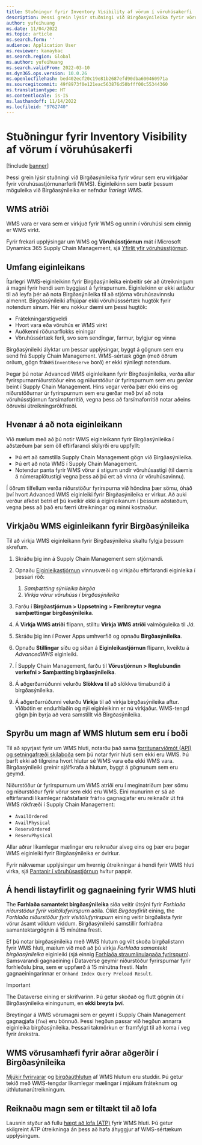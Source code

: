 ```yaml
---
title: Stuðningur fyrir Inventory Visibility af vörum í vöruhúsakerfi
description: Þessi grein lýsir stuðningi við Birgðasýnileika fyrir vörur sem eru virkjaðar fyrir vöruhúsastjórnunarferli (WMS vörur).
author: yufeihuang
ms.date: 11/04/2022
ms.topic: article
ms.search.form: ''
audience: Application User
ms.reviewer: kamaybac
ms.search.region: Global
ms.author: yufeihuang
ms.search.validFrom: 2022-03-10
ms.dyn365.ops.version: 10.0.26
ms.openlocfilehash: bed402ecf20c19e81b2687efd90dba600460971a
ms.sourcegitcommit: 49f8973f0e121eac563876d50bfff00c55344360
ms.translationtype: HT
ms.contentlocale: is-IS
ms.lasthandoff: 11/14/2022
ms.locfileid: "9762740"
---
```

# <a name="inventory-visibility-support-for-wms-items"></a>Stuðningur fyrir Inventory Visibility af vörum í vöruhúsakerfi

[!include [banner](../includes/banner.md)]

Þessi grein lýsir stuðningi við Birgðasýnileika fyrir vörur sem eru virkjaðar fyrir vöruhúsastjórnunarferli (WMS). Eiginleikinn sem bætir þessum möguleika við Birgðasýnileika er nefndur *Ítarlegt WMS*.

## <a name="wms-items"></a>WMS atriði

WMS vara er vara sem er virkjuð fyrir WMS og unnin í vöruhúsi sem einnig er WMS virkt.

Fyrir frekari upplýsingar um WMS og **Vöruhússtjórnun** mát í Microsoft Dynamics 365 Supply Chain Management, sjá [Yfirlit yfir vöruhússtjórnun](../warehousing/warehouse-management-overview.md).

## <a name="scope-of-the-feature"></a>Umfang eiginleikans

Ítarlegri WMS-eiginleikinn fyrir Birgðasýnileika einbeitir sér að útreikningum á magni fyrir hendi sem byggjast á fyrirspurnum. Eiginleikinn er ekki ætlaður til að leyfa þér að nota Birgðasýnileika til að stjórna vöruhúsavinnslu almennt. Birgðasýnileiki afhjúpar ekki vöruhússsértæk hugtök fyrir notendum sínum. Hér eru nokkur dæmi um þessi hugtök:

- Frátekningarstigveldi
- Hvort vara eða vöruhús er WMS virkt
- Auðkenni röðunarflokks einingar
- Vöruhússértæk ferli, svo sem sendingar, farmur, bylgjur og vinna

Birgðasýnileiki ályktar um þessar upplýsingar, byggt á gögnum sem eru send frá Supply Chain Management. WMS-sértæk gögn (með öðrum orðum, gögn frá`WHSInventReserve` borð) er ekki sýnilegt notendum.

Þegar þú notar Advanced WMS eiginleikann fyrir Birgðasýnileika, verða allar fyrirspurnarniðurstöður eins og niðurstöður úr fyrirspurnum sem eru gerðar beint í Supply Chain Management. Hins vegar verða þær ekki eins og niðurstöðurnar úr fyrirspurnum sem eru gerðar með því að nota vöruhússtjórnun farsímaforritið, vegna þess að farsímaforritið notar aðeins öðruvísi útreikningsrökfræði.

## <a name="when-to-use-the-feature"></a>Hvenær á að nota eiginleikann

Við mælum með að þú notir WMS eiginleikann fyrir Birgðasýnileika í aðstæðum þar sem öll eftirfarandi skilyrði eru uppfyllt:

- Þú ert að samstilla Supply Chain Management gögn við Birgðasýnileika.
- Þú ert að nota WMS í Supply Chain Management.
- Notendur panta fyrir WMS vörur á stigum undir vöruhúsastigi (til dæmis á númeraplötustigi vegna þess að þú ert að vinna úr vöruhúsavinnu).

Í öðrum tilfellum verða niðurstöður fyrirspurna við höndina þær sömu, óháð því hvort Advanced WMS eiginleiki fyrir Birgðasýnileika er virkur. Að auki verður afköst betri ef þú kveikir ekki á eiginleikanum í þessum aðstæðum, vegna þess að það eru færri útreikningar og minni kostnaður.

## <a name="enable-the-wms-feature-for-inventory-visibility"></a>Virkjaðu WMS eiginleikann fyrir Birgðasýnileika

Til að virkja WMS eiginleikann fyrir Birgðasýnileika skaltu fylgja þessum skrefum.

1. Skráðu þig inn á Supply Chain Management sem stjórnandi.
1. Opnaðu [Eiginleikastjórnun](../../fin-ops-core/fin-ops/get-started/feature-management/feature-management-overview.md) vinnusvæði og virkjaðu eftirfarandi eiginleika í þessari röð:

    1. *Samþætting sýnileika birgða*
    1. *Virkja vörur vöruhúss í birgðasýnileika*

1. Farðu í **Birgðastjórnun \> Uppsetning \> Færibreytur vegna samþættingar birgðasýnileika**.
1. Á **Virkja WMS atriði** flipann, stilltu **Virkja WMS atriði** valmöguleika til *Já*.
1. Skráðu þig inn í Power Apps umhverfið og opnaðu **Birgðasýnileika**.
1. Opnaðu **Stillingar** síðu og síðan á **Eiginleikastjórnun** flipann, kveiktu á *AdvancedWHS* eiginleiki.
1. Í Supply Chain Management, farðu til **Vörustjórnun \> Reglubundin verkefni \> Samþætting birgðasýnileika**.
1. Á aðgerðarrúðunni velurðu **Slökkva** til að slökkva tímabundið á birgðasýnileika.
1. Á aðgerðarrúðunni velurðu **Virkja** til að virkja birgðasýnileika aftur. Viðbótin er endurhlaðin og nýi eiginleikinn er nú virkjaður. WMS-tengd gögn þín byrja að vera samstillt við Birgðasýnileika.

## <a name="query-on-hand-quantities-of-wms-items"></a>Spyrðu um magn af WMS hlutum sem eru í boði

Til að spyrjast fyrir um WMS hluti, notarðu það sama [forritunarviðmót (API) og setningafræði skilaboða](inventory-visibility-api.md) sem þú notar fyrir hluti sem ekki eru WMS. Þú þarft ekki að tilgreina hvort hlutur sé WMS vara eða ekki WMS vara. Birgðasýnileiki greinir sjálfkrafa á hlutum, byggt á gögnunum sem eru geymd.

Niðurstöður úr fyrirspurnum um WMS atriði eru í meginatriðum þær sömu og niðurstöður fyrir vörur sem ekki eru WMS. Eini munurinn er sá að eftirfarandi líkamlegar ráðstafanir frá`fno` gagnagjafar eru reiknaðir út frá WMS rökfræði í Supply Chain Management:

- `AvailOrdered`
- `AvailPhysical`
- `ReservOrdered`
- `ReservPhysical`

Allar aðrar líkamlegar mælingar eru reiknaðar alveg eins og þær eru þegar WMS eiginleiki fyrir Birgðasýnileika er óvirkur.

Fyrir nákvæmar upplýsingar um hvernig útreikningar á hendi fyrir WMS hluti virka, sjá [Pantanir í vöruhúsastjórnun](https://www.microsoft.com/download/details.aspx?id=43284) hvítur pappír.

## <a name="on-hand-list-view-and-data-entity-for-wms-items"></a>Á hendi listayfirlit og gagnaeining fyrir WMS hluti

The **Forhlaða samantekt birgðasýnileika** síða veitir útsýni fyrir *Forhlaða niðurstöður fyrir vísitölufyrirspurn* aðila. Ólíkt *Birgðayfirlit* eining, the *Forhlaða niðurstöður fyrir vísitölufyrirspurn* eining veitir birgðalista fyrir vörur ásamt völdum víddum. Birgðasýnileiki samstillir forhlaðna samantektargögnin á 15 mínútna fresti.

Ef þú notar birgðasýnileika með WMS hlutum og vilt skoða birgðalistann fyrir WMS hluti, mælum við með að þú virkja *Forhlaða samantekt birgðasýnileika* eiginleiki (sjá einnig [Forhlaða straumlínulagaða fyrirspurn](inventory-visibility-power-platform.md#preload-streamlined-onhand-query)). Samsvarandi gagnaeining í Dataverse geymir niðurstöður fyrirspurnar fyrir forhleðslu þína, sem er uppfærð á 15 mínútna fresti. Nafn gagnaeiningarinnar er `Onhand Index Query Preload Result`.

> [!IMPORTANT]
> The Dataverse eining er skrifvarinn. Þú getur skoðað og flutt gögnin út í Birgðasýnileika einingunum, en **ekki breyta því**.

Breytingar á WMS vörumagni sem er geymt í Supply Chain Management gagnagjafa (`fno`) eru bönnuð. Þessi hegðun passar við hegðun annarra eiginleika birgðasýnileika. Þessari takmörkun er framfylgt til að koma í veg fyrir árekstra.

## <a name="wms-item-compatibility-for-other-functions-in-inventory-visibility"></a>WMS vörusamhæfi fyrir aðrar aðgerðir í Birgðasýnileika

[Mjúkir fyrirvarar](inventory-visibility-reservations.md) og [birgðaúthlutun](inventory-visibility-allocation.md) af WMS hlutum eru studdir. Þú getur tekið með WMS-tengdar líkamlegar mælingar í mjúkum fráteknum og úthlutunarútreikningum.

## <a name="calculate-available-to-promise-quantities"></a>Reiknaðu magn sem er tiltækt til að lofa

Lausnin styður að fullu [hægt að lofa (ATP)](inventory-visibility-available-to-promise.md) fyrir WMS hluti. Þú getur skilgreint ATP útreikninga án þess að hafa áhyggjur af WMS-sértækum upplýsingum.
